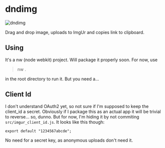 # dndimg

![dndimg](https://cloud.githubusercontent.com/assets/129330/7045413/e8a2b00c-ddcb-11e4-8736-4f5112d57884.png)

Drag and drop image, uploads to ImgUr and copies link to clipboard.

## Using

It's a nw (node webkit) project. Will package it properly soon. For now, use

  > nw .

in the root directory to run it. But you need a...

## Client Id

I don't understand OAuth2 yet, so not sure if I'm supposed to keep the client_id a secret. Obviously if I package this as an actual app it will be trivial to reverse... so, dunno. But for now, I'm hiding it by not commiting `src/imgur_client_id.js`. It looks like this though:

    export default "1234567abcde";

No need for a secret key, as anonymous uploads don't need it.
